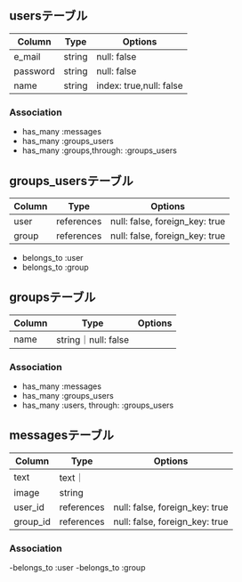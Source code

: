 ## usersテーブル

|Column|Type|Options|
|------|----|-------|
|e_mail|string|null: false|
|password|string|null: false|
|name|string|index: true,null: false|

### Association
- has_many :messages
- has_many :groups_users
- has_many :groups,through: :groups_users

## groups_usersテーブル
|Column|Type|Options|
|------|----|-------|
|user|references|null: false, foreign_key: true|
|group|references|null: false, foreign_key: true|

- belongs_to :user
- belongs_to :group

## groupsテーブル
|Column|Type|Options|
|------|----|-------|
|name|string｜null: false|


### Association
- has_many :messages
- has_many :groups_users
- has_many :users, through: :groups_users

## messagesテーブル
|Column|Type|Options|
|------|----|-------|
|text|text｜
|image|string|
|user_id|references|null: false, foreign_key: true|
|group_id|references|null: false, foreign_key: true|

### Association
-belongs_to :user
-belongs_to :group
